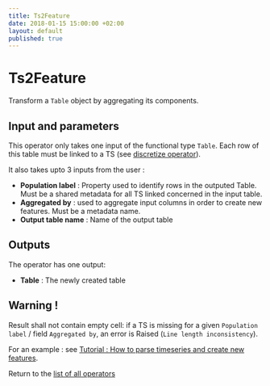 ```yaml
---
title: Ts2Feature
date: 2018-01-15 15:00:00 +02:00
layout: default
published: true
---
```

# Ts2Feature

Transform a `Table` object by aggregating its components.


## Input and parameters

This operator only takes one input of the functional type `Table`. Each row of this table must be linked to a TS (see [discretize operator](/doc/operators/discretize.html)).

It also takes upto 3 inputs from the user :

- **Population label** : Property used to identify rows in the outputed Table. Must be a shared metadata for all TS linked concerned in the input table.
- **Aggregated by** : used to aggregate input columns in order to create new features. Must be a metadata name.
- **Output table name** : Name of the output table

## Outputs

The operator has one output:

 - **Table** : The newly created table

## Warning !

Result shall not contain empty cell: if a TS is missing for a given `Population label` / field `Aggregated by`, an error is Raised (`Line length inconsistency`).

 For an example : see [Tutorial : How to parse timeseries and create new features](/doc/tutorials/tuto_TS2Feature.html).


 Return to the [list of all operators](/operators.html)
